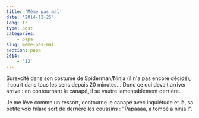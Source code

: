 ```yaml
---
title: 'Même pas mal'
date: '2014-12-25'
lang: fr
type: post
categories:
    - papa
slug: meme-pas-mal
section: papa
2014:
    - '12'
---
```


Surexcité dans son costume de Spiderman/Ninja (il n'a pas encore décidé), il court dans tous les sens depuis 20 minutes... Donc ce qui devait arriver arrive : en contournant le canapé, il se vautre lamentablement derrière.

Je me lève comme un ressort, contourne le canapé avec inquiétude et là, sa petite voix hilare sort de derrière les coussins : "Papaaaa, a tombé a ninja !".
